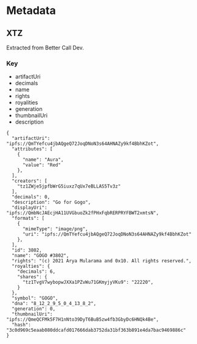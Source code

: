 # Metadata

## XTZ

Extracted from Better Call Dev.

### Key

- artifactUri
- decimals
- name
- rights
- royalities
- generation
- thumbnailUri
- description

```
{
  "artifactUri": "ipfs://QmTYefcu4jbAQgeQ72JoqDNoN3s64AHNAZy9kf4BbhKZot",
  "attributes": [
    {
      "name": "Aura",
      "value": "Red"
    },
  ],
  "creators": [
    "tz1ZWje5jpfbWrG5iuxz7qUx7eBLLAS5Tv3z"
  ],
  "decimals": 0,
  "description": "Go for Gogo",
  "displayUri": "ipfs://QmbNcJAEcjHA11UVGbuoZk2fPHxFqbRERPRYFBWT2xmtsN",
  "formats": [
    {
      "mimeType": "image/png",
      "uri": "ipfs://QmTYefcu4jbAQgeQ72JoqDNoN3s64AHNAZy9kf4BbhKZot"
    },
  ],
  "id": 3802,
  "name": "GOGO #3802",
  "rights": "(c) 2021 Arya Mularama and 0x10. All rights reserved.",
  "royalties": {
    "decimals": 6,
    "shares": {
      "tz1TvgV7wybopwJXXa1PZvWu71GKmyjyVKu9": "22220",
    }
  },
  "symbol": "GOGO",
  "dna": "8_12_2_9_5_0_4_13_8_2",
  "generation": 0,
  "thumbnailUri": "ipfs://QmeQCFMk5F7H1nNto39DyT6BuB5zw4fb3GbyDc6HNQk4Be",
  "hash": "3c0d969c5eaab080ddcafd017666dab3752da31bf363b891e4da7bac9469886c"
}
```
